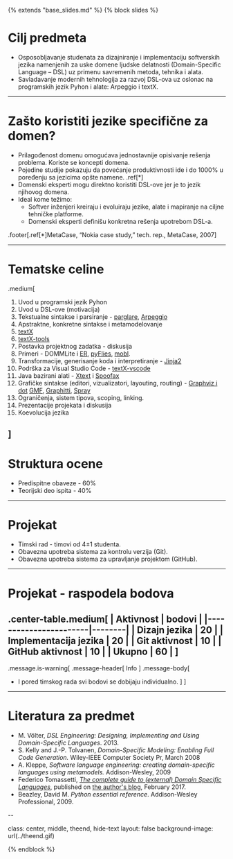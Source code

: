{% extends "base_slides.md" %}
{% block slides %}

# Cilj predmeta

- Osposobljavanje studenata za dizajniranje i implementaciju softverskih jezika
  namenjenih za uske domene ljudske delatnosti (Domain-Specific Language – DSL) uz
  primenu savremenih metoda, tehnika i alata.
- Savladavanje modernih tehnologija za razvoj DSL-ova uz oslonac na
  programskih jezik Pyhon i alate: Arpeggio i textX.

---
# Zašto koristiti jezike specifične za domen?

- Prilagođenost domenu omogućava jednostavnije opisivanje
  rešenja problema. Koriste se koncepti domena.
- Pojedine studije pokazuju da povećanje produktivnosti ide i do
  1000% u poređenju sa jezicima opšte namene. .ref[*]
- Domenski eksperti mogu direktno koristiti DSL-ove jer je to
  jezik njihovog domena.
- Ideal kome težimo:
  - Softver inženjeri kreiraju i evoluiraju jezike, alate i mapiranje
    na ciljne tehničke platforme.
  - Domenski eksperti definišu konkretna rešenja upotrebom
    DSL-a.

.footer[.ref[*]MetaCase, “Nokia case study,” tech. rep., MetaCase, 2007]

---
# Tematske celine

.medium[

1. Uvod u programski jezik Pyhon
1. Uvod u DSL-ove (motivacija)
1. Tekstualne sintakse i parsiranje -
   [parglare](https://github.com/igordejanovic/parglare),
   [Arpeggio](https://github.com/igordejanovic/Arpeggio)
1. Apstraktne, konkretne sintakse i metamodelovanje
1. [textX](https://github.com/igordejanovic/textX)
1. [textX-tools](https://github.com/igordejanovic/textx-tools)
1. Postavka projektnog zadatka - diskusija
1. Primeri -
   DOMMLite i [ER](https://github.com/igordejanovic/textx-lang-er),
   [pyFlies](https://github.com/igordejanovic/pyflies),
   [mobl](http://www.mobl-lang.org/).
1. Transformacije, generisanje koda i interpretiranje -
   [Jinja2](http://jinja.pocoo.org/docs/dev/)
1. Podrška za Visual Studio Code -
   [textX-vscode](https://github.com/textx-vscode)
1. Java bazirani alati - [Xtext](http://www.eclipse.org/Xtext/)
   i [Spoofax](http://strategoxt.org/Spoofax)
1. Grafičke sintakse (editori, vizualizatori, layouting, routing) -
   [Graphviz i dot](http://www.graphviz.org/)
   [GMF](http://www.eclipse.org/modeling/gmf/),
   [Graphitti](http://www.eclipse.org/graphiti/),
   [Spray](https://code.google.com/a/eclipselabs.org/p/spray/)
1. Ograničenja, sistem tipova, scoping, linking.
1. Prezentacije projekata i diskusija
1. Koevolucija jezika

]
---

# Struktura ocene

- Predispitne obaveze - 60%
- Teorijski deo ispita - 40%

---

# Projekat

- Timski rad - timovi od 4±1 studenta.
- Obavezna upotreba sistema za kontrolu verzija (Git).
- Obavezna upotreba sistema za upravljanje projektom (GitHub).

---

# Projekat - raspodela bodova

.center-table.medium[
| Aktivnost             | bodovi |
|-----------------------|--------|
| Dizajn jezika         |     20 |
| Implementacija jezika |     20 |
| Git aktivnost         |     10 |
| GitHub aktivnost      |     10 |
| **Ukupno**            |     60 |
]
<br>
--

.message.is-warning[
.message-header[
Info
]
.message-body[
- I pored timskog rada svi bodovi se dobijaju individualno.
]
]

---

# Literatura za predmet

- M. Völter, *DSL Engineering: Designing, Implementing and Using
  Domain-Specific Languages*. 2013.
- S. Kelly and J.-P. Tolvanen, *Domain-Specific Modeling: Enabling Full Code
  Generation.* Wiley-IEEE Computer Society Pr, March 2008
- A. Kleppe, *Software language engineering: creating domain-specific languages
  using metamodels.* Addison-Wesley, 2009
- Federico Tomassetti, [*The complete guide to (external) Domain Specific
  Languages*](https://tomassetti.me/domain-specific-languages/), published
  on [the author's blog](https://tomassetti.me/), February 2017.
- Beazley, David M. *Python essential reference*. Addison-Wesley Professional,
  2009.

--

class: center, middle, theend, hide-text
layout: false
background-image: url(../theend.gif)

{% endblock %}
